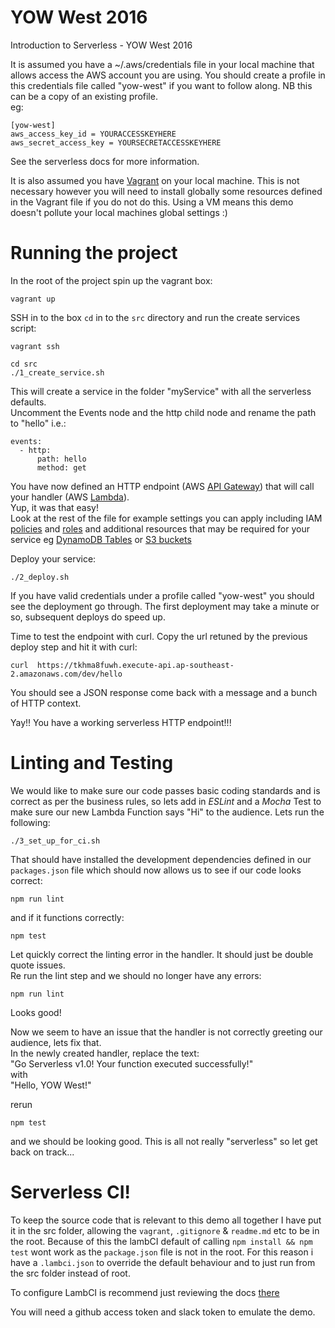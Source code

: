 # YOW West 2016
Introduction to Serverless - YOW West 2016

It is assumed you have a ~/.aws/credentials file in your local machine that allows access the AWS account you are using. You should create a profile in this credentials file called "yow-west" if you want to follow along. NB this can be a copy of an existing profile.  
eg:  
```
[yow-west]
aws_access_key_id = YOURACCESSKEYHERE
aws_secret_access_key = YOURSECRETACCESSKEYHERE
```  

See the serverless docs for more information.


It is also assumed you have [Vagrant](https://www.vagrantup.com/intro/index.html) on your local machine. This is not necessary however you will need to install globally some resources defined in the Vagrant file if you do not do this. Using a VM means this demo doesn't pollute your local machines global settings :)



# Running the project

In the root of the project spin up the vagrant box:  
```
vagrant up
```

SSH in to the box ``cd`` in to the ``src`` directory and run the create services script:  
```
vagrant ssh

cd src
./1_create_service.sh
```

This will create a service in the folder "myService" with all the serverless defaults.  
Uncomment the Events node and the http child node and rename the path to "hello" i.e.:  
```
events:
  - http:
      path: hello
      method: get
```

You have now defined an HTTP endpoint (AWS [API Gateway](https://aws.amazon.com/api-gateway/)) that will call your handler (AWS [Lambda](https://aws.amazon.com/lambda/)).  
Yup, it was that easy!  
Look at the rest of the file for example settings you can apply including IAM [policies](http://docs.aws.amazon.com/AWSCloudFormation/latest/UserGuide/aws-resource-iam-policy.html) and [roles](http://docs.aws.amazon.com/AWSCloudFormation/latest/UserGuide/aws-resource-iam-role.html) and additional resources that may be required for your service eg [DynamoDB Tables](http://docs.aws.amazon.com/AWSCloudFormation/latest/UserGuide/aws-resource-dynamodb-table.html) or [S3 buckets](http://docs.aws.amazon.com/AWSCloudFormation/latest/UserGuide/aws-properties-s3-bucket.html)

Deploy your service:  
```
./2_deploy.sh
```

If you have valid credentials under a profile called "yow-west" you should see the deployment go through. The first deployment may take a minute or so, subsequent deploys do speed up.  

Time to test the endpoint with curl. Copy the url retuned by the previous deploy step and hit it with curl:  
```
curl  https://tkhma8fuwh.execute-api.ap-southeast-2.amazonaws.com/dev/hello
```

You should see a JSON response come back with a message and a bunch of HTTP context.

Yay!! You have a working serverless HTTP endpoint!!!

# Linting and Testing
We would like to make sure our code passes basic coding standards and is correct as per the business rules, so lets add in *ESLint* and a *Mocha* Test to make sure our new Lambda Function says "Hi" to the audience.
Lets run the following:  
```
./3_set_up_for_ci.sh
```

That should have installed the development dependencies defined in our `packages.json` file which should now allows us to see if our code looks correct:  
```
npm run lint
```

and if it functions correctly:  
```
npm test
```

Let quickly correct the linting error in the handler. It should just be double quote issues.  
Re run the lint step and we should no longer have any errors:  
```
npm run lint
```

Looks good!

Now we seem to have an issue that the handler is not correctly greeting our audience, lets fix that.  
In the newly created handler, replace the text:  
"Go Serverless v1.0! Your function executed successfully!"  
with  
"Hello, YOW West!"  

rerun  
```
npm test
```  
and we should be looking good. This is all not really "serverless" so let get back on track...

# Serverless CI!
To keep the source code that is relevant to this demo all together I have put it in the src folder, allowing the ``vagrant``, ``.gitignore`` & ``readme.md`` etc to be in the root. Because of this the lambCI default of calling ``npm install && npm test`` wont work as the ``package.json`` file is not in the root. For this reason i have a ``.lambci.json`` to override the default behaviour and to just run from the src folder instead of root.

To configure LambCI is recommend just reviewing the docs [there](https://github.com/lambci/lambci)

You will need a github access token and slack token to emulate the demo.
